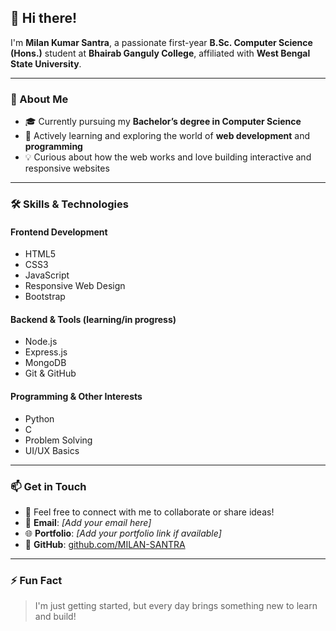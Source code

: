 ## 👋 Hi there!

I'm **Milan Kumar Santra**, a passionate first-year **B.Sc. Computer Science (Hons.)** student at **Bhairab Ganguly College**, affiliated with **West Bengal State University**.

---

### 🎯 About Me
- 🎓 Currently pursuing my **Bachelor’s degree in Computer Science**
- 🌱 Actively learning and exploring the world of **web development** and **programming**
- 💡 Curious about how the web works and love building interactive and responsive websites

---

### 🛠️ Skills & Technologies

#### Frontend Development
- HTML5
- CSS3
- JavaScript
- Responsive Web Design
- Bootstrap

#### Backend & Tools (learning/in progress)
- Node.js
- Express.js
- MongoDB
- Git & GitHub

#### Programming & Other Interests
- Python
- C
- Problem Solving
- UI/UX Basics

---

### 📫 Get in Touch
- 💬 Feel free to connect with me to collaborate or share ideas!
- 📧 **Email**: *[Add your email here]*
- 🌐 **Portfolio**: *[Add your portfolio link if available]*
- 🔗 **GitHub**: [github.com/MILAN-SANTRA](https://github.com/MILAN-SANTRA)

---

### ⚡ Fun Fact
> I'm just getting started, but every day brings something new to learn and build!
